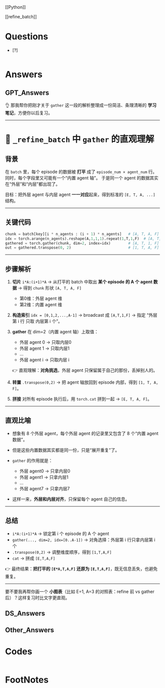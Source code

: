 [[Python]]

[[refine_batch]]
# Questions

- [?] 

```python

```

# Answers

## GPT_Answers
👌 那我帮你把刚才关于 `gather` 这一段的解析整理成一份简洁、条理清晰的 **学习笔记**，方便你以后复习。

---

# 📒 `_refine_batch` 中 `gather` 的直观理解

## 背景

在 `batch` 里，每个 episode 的数据被 **打平** 成了 `episode_num × agent_num` 行。
同时，每个字段里又可能有一个“内置 agent 轴”。
于是同一个 agent 的数据其实在“外层”和“内层”都出现了。

目标：把外层 agent 与内层 agent **一一对应**起来，得到标准的 `[E, T, A, ...]` 结构。

---

## 关键代码

```python
chunk = batch[key][i * n_agents : (i + 1) * n_agents]   # [A, T, A, F]
idx = torch.arange(n_agents).reshape(A,1,1,1).repeat(1,T,1,F)  # [A, T, 1, F]
gathered = torch.gather(chunk, dim=2, index=idx)        # [A, T, 1, F]
out = gathered.transpose(0, 2)                          # [1, T, A, F]
```

---

## 步骤解析

1. **切片**
   `i*A:(i+1)*A` → 从打平的 batch 中取出 **某个 episode 的 A 个 agent 数据**
   → 得到 `chunk` 形状 `[A, T, A, F]`

   * 第0维：外层 agent 维
   * 第2维：内置 agent 维

2. **构造索引**
   `idx = [0,1,2,...,A-1]` → broadcast 成 `[A,T,1,F]`
   → 指定 “外层第 i 行 只取 内层第 i 个”。

3. **gather**
   在 dim=2（内置 agent 轴）上取值：

   * 外层 agent 0 → 只取内层0
   * 外层 agent 1 → 只取内层1
   * …
   * 外层 agent i → 只取内层 i

   👉 直观理解：**对角挑选**，外层 agent 只保留属于自己的那份，丢掉别人的。

4. **转置**
   `.transpose(0,2)` → 把 agent 轴放回到 episode 内部，得到 `[1, T, A, F]`。

5. **拼接**
   对所有 episode 执行后，用 `torch.cat` 拼到一起 → `[E, T, A, F]`。

---

## 直观比喻

* 想象有 8 个外层 agent，每个外层 agent 的记录里又包含了 8 个“内置 agent 数据”。
* 但是这些内置数据其实都是同一份，只是“展开重复”了。
* `gather` 的作用就是：

  * 外层 agent0 → 只拿内层0
  * 外层 agent1 → 只拿内层1
  * …
  * 外层 agent7 → 只拿内层7
* 这样一来，**外层和内层对齐**，只保留每个 agent 自己的信息。

---

## 总结

* `i*A:(i+1)*A` → 锁定第 i 个 episode 的 A 个 agent
* `gather(..., dim=2, idx=[0..A-1])` → 对角选择：外层第 i 行只拿内层第 i 个
* `.transpose(0,2)` → 调整维度顺序，得到 `[1,T,A,F]`
* `cat` → 拼成 `[E,T,A,F]`

👉 最终结果：**把打平的 `[E*A,T,A,F]` 还原为 `[E,T,A,F]`**，既无信息丢失，也避免重复。

---

要不要我再帮你画一个 **小图表**（比如 E=1, A=3 的对照表：refine 前 vs gather 后）？这样复习时比文字更直观。


## DS_Answers


## Other_Answers


# Codes

```python

```


# FootNotes
